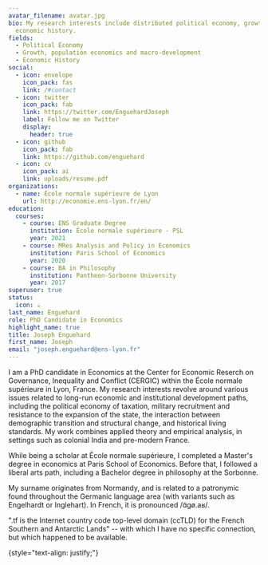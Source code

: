 ```yaml
---
avatar_filename: avatar.jpg
bio: My research interests include distributed political economy, growth and
  economic history.
fields:
  - Political Economy
  - Growth, population economics and macro-development
  - Economic History
social:
  - icon: envelope
    icon_pack: fas
    link: /#contact
  - icon: twitter
    icon_pack: fab
    link: https://twitter.com/EnguehardJoseph
    label: Follow me on Twitter
    display:
      header: true
  - icon: github
    icon_pack: fab
    link: https://github.com/enguehard
  - icon: cv
    icon_pack: ai
    link: uploads/resume.pdf
organizations:
  - name: École normale supérieure de Lyon
    url: http://economie.ens-lyon.fr/en/
education:
  courses:
    - course: ENS Graduate Degree
      institution: École normale supérieure - PSL
      year: 2021
    - course: MRes Analysis and Policy in Economics
      institution: Paris School of Economics
      year: 2020
    - course: BA in Philosophy
      institution: Pantheon-Sorbonne University
      year: 2017
superuser: true
status:
  icon: ☕️
last_name: Enguehard
role: PhD Candidate in Economics
highlight_name: true
title: Joseph Enguehard
first_name: Joseph
email: "joseph.enguehard@ens-lyon.fr"
---
```

I am a PhD candidate in Economics at the Center for Economic Reserch on Governance, Inequality and Conflict (CERGIC) within the École normale supérieure in Lyon, France. My research interests revolve around various issues related to long-run economic and institutional development paths, including the political economy of taxation, military recruitment and resistance to the expansion of the state, the interaction between demographic transition and structural change, and historical living standards. My work combines applied theory and empirical analysis, in settings such as colonial India and pre-modern France.

While being a scholar at École normale supérieure, I completed a Master's degree in economics at Paris School of Economics. Before that, I followed a liberal arts path, including a Bachelor degree in philosophy at the Sorbonne.

My surname originates from Normandy, and is related to a patronymic found throughout the Germanic language area (with variants such as Engelhardt or Inglehart). In French, it is pronounced /ɑ̃gø.aʁ/.

".tf is the Internet country code top-level domain (ccTLD) for the French Southern and Antarctic Lands" -- with which I have no specific connection, but which happened to be available.

{style="text-align: justify;"}
